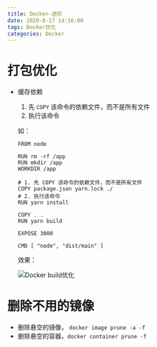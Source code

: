 ```yaml
---
title: Docker-进阶
date: 2020-8-17 14:16:00
tags: Docker优化
categories: Docker
---
```


# 打包优化

- 缓存依赖

  1. 先 `COPY` 该命令的依赖文件，而不是所有文件
  2. 执行该命令

  如：

  ```shell
  FROM node
  
  RUN rm -rf /app
  RUN mkdir /app
  WORKDIR /app
  
  # 1. 先 COPY 该命令的依赖文件，而不是所有文件
  COPY package.json yarn.lock ./
  # 2. 执行该命令
  RUN yarn install
  
  COPY . .
  RUN yarn build
  
  EXPOSE 3000
  
  CMD [ "node", "dist/main" ]
  ```

  效果：

  ![Docker build优化](https://mrrsblog.oss-cn-shanghai.aliyuncs.com/docker_build_0.png)

# 删除不用的镜像

- 删除悬空的镜像， `docker image prune -a -f`
- 删除悬空的容器，`docker container prune -f`